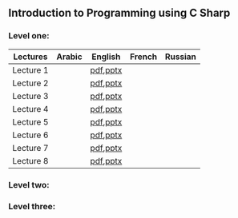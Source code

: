 ## Introduction to Programming using C Sharp

### Level one:
Lectures |Arabic|English|French|Russian
---------|-|-----------------------------------------------------------------------------------------------------------------------|-|-
Lecture 1||[pdf](https://xh0.github.io/ItPuCS/slides/Lecture1-en.pdf),[pptx](https://xh0.github.io/ItPuCS/slides/Lecture1-en.pptx)||
Lecture 2||[pdf](https://xh0.github.io/ItPuCS/slides/Lecture2-en.pdf),[pptx](https://xh0.github.io/ItPuCS/slides/Lecture2-en.pptx)||
Lecture 3||[pdf](https://xh0.github.io/ItPuCS/slides/Lecture3-en.pdf),[pptx](https://xh0.github.io/ItPuCS/slides/Lecture3-en.pptx)||
Lecture 4||[pdf](https://xh0.github.io/ItPuCS/slides/Lecture4-en.pdf),[pptx](https://xh0.github.io/ItPuCS/slides/Lecture4-en.pptx)||
Lecture 5||[pdf](https://xh0.github.io/ItPuCS/slides/Lecture5-en.pdf),[pptx](https://xh0.github.io/ItPuCS/slides/Lecture5-en.pptx)||
Lecture 6||[pdf](https://xh0.github.io/ItPuCS/slides/Lecture6-en.pdf),[pptx](https://xh0.github.io/ItPuCS/slides/Lecture6-en.pptx)||
Lecture 7||[pdf](https://xh0.github.io/ItPuCS/slides/Lecture7-en.pdf),[pptx](https://xh0.github.io/ItPuCS/slides/Lecture7-en.pptx)||
Lecture 8||[pdf](https://xh0.github.io/ItPuCS/slides/Lecture8-en.pdf),[pptx](https://xh0.github.io/ItPuCS/slides/Lecture8-en.pptx)||


### Level two:

### Level three:
